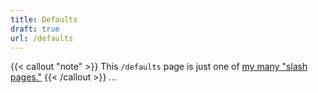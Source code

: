 ```yaml
---
title: Defaults
draft: true
url: /defaults
---
```

{{< callout "note" >}}
This `/defaults` page is just one of [my many "slash pages."](/slashes)
{{< /callout >}}
...
